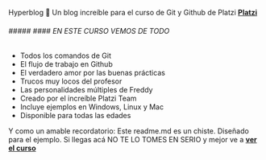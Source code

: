 Hyperblog 💚
Un blog increíble para el curso de Git y Github de Platzi [**Platzi**](https://platzi.com/ "Platzi")

	
###### ##### #### EN ESTE CURSO VEMOS DE TODO

- Todos los comandos de Git
- El flujo de trabajo en Github
- El verdadero amor por las buenas prácticas
- Trucos muy locos del profesor
- Las personalidades múltiples de Freddy
- Creado por el increíble Platzi Team
- Incluye ejemplos en Windows, Linux y Mac
- Disponible para todas las edades

Y como un amable recordatorio: Este readme.md es un chiste. Diseñado para el ejemplo. Si llegas acá NO TE LO TOMES EN SERIO y mejor ve a [**ver el curso**](https://platzi.com/clases/1557-git-github/ "ver el curso")